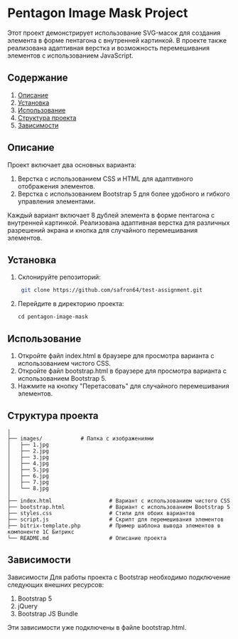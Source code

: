 # Pentagon Image Mask Project

Этот проект демонстрирует использование SVG-масок для создания элемента в форме пентагона с внутренней картинкой. В проекте также реализована адаптивная верстка и возможность перемешивания элементов с использованием JavaScript.

## Содержание

1. [Описание](#описание)
2. [Установка](#установка)
3. [Использование](#использование)
4. [Структура проекта](#структура-проекта)
5. [Зависимости](#зависимости)

## Описание

Проект включает два основных варианта:
1. Верстка с использованием CSS и HTML для адаптивного отображения элементов.
2. Верстка с использованием Bootstrap 5 для более удобного и гибкого управления элементами.

Каждый вариант включает 8 дублей элемента в форме пентагона с внутренней картинкой. Реализована адаптивная верстка для различных разрешений экрана и кнопка для случайного перемешивания элементов.

## Установка

1. Склонируйте репозиторий:
   ```sh
    git clone https://github.com/safron64/test-assignment.git
   ```

3. Перейдите в директорию проекта:
    ```
   cd pentagon-image-mask
    ```

## Использование
1. Откройте файл index.html в браузере для просмотра варианта с использованием чистого CSS.
2. Откройте файл bootstrap.html в браузере для просмотра варианта с использованием Bootstrap 5.
3. Нажмите на кнопку "Перетасовать" для случайного перемешивания элементов.

## Структура проекта 

```pentagon-image-mask/
│
├── images/            # Папка с изображениями
│   ├── 1.jpg
│   ├── 2.jpg
│   ├── 3.jpg
│   ├── 4.jpg
│   ├── 5.jpg
│   ├── 6.jpg
│   ├── 7.jpg
│   └── 8.jpg
│
├── index.html                  # Вариант с использованием чистого CSS
├── bootstrap.html              # Вариант с использованием Bootstrap 5
├── styles.css                  # Стили для обоих вариантов
├── script.js                   # Скрипт для перемешивания элементов
├── bitrix-template.php         # Пример шаблона вывода элементов в компоненте 1C Битрикс
└── README.md                   # Описание проекта
```

## Зависимости 

Зависимости
Для работы проекта с Bootstrap необходимо подключение следующих внешних ресурсов:

1. Bootstrap 5
2. jQuery
3. Bootstrap JS Bundle

Эти зависимости уже подключены в файле bootstrap.html.



